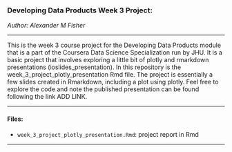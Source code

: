 ### Developing Data Products Week 3 Project:

*Author: Alexander M Fisher*  

**********
 
This is the week 3 course project for the Developing Data Products module that is a part of the Coursera Data Science Specialization run by JHU. It is a basic project that involves exploring a little bit of plotly and rmarkdown presentations (ioslides_presentation). In this repository is the week_3_project_plotly_presentation Rmd file. The project is essentially a few slides created in Rmarkdown, including a plot using plotly. Feel free to explore the code and note the published presentation can be found following the link ADD LINK.



**********

#### Files:

- `week_3_project_plotly_presentation.Rmd`: project report in Rmd

**********